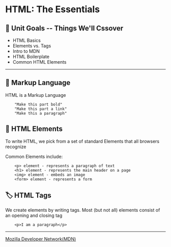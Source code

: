 # HTML: The Essentials

## 🎯 Unit Goals -- Things We'll Cssover
-   HTML Basics
-   Elements vs. Tags
-   Intro to MDN
-   HTML Boilerplate
-   Common HTML Elements

---

## 📝 Markup Language

HTML is a Markup Language

```
    "Make this part bold"
    "Make this part a link"
    "Make this a paragraph"
```

## 🔖 HTML Elements
To write HTML, we pick from a set of standard
Elements that all browsers recognize

Common Elements include:
```
    <p> element - represents a paragraph of text
    <h1> element - represents the main header on a page
    <img> element - embeds an image
    <form> element - represents a form
```

## 🏷️ HTML Tags
We create elements by writing tags.
Most (but not all) elements consist of an
opening and closing tag

```
    <p>I am a paragraph</p>
```
-----

[Mozilla Developer Network(MDN)](https://developer.mozilla.org/en-US/)